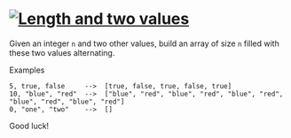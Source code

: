 # [![Length and two values](https://www.codewars.com/kata/62a611067274990047f431a8)](https://www.codewars.com/kata/62a611067274990047f431a8)


Given an integer `n` and two other values, build an array of size `n` filled with these two values alternating.

Examples

```
5, true, false     -->  [true, false, true, false, true]
10, "blue", "red"  -->  ["blue", "red", "blue", "red", "blue", "red", "blue", "red", "blue", "red"]
0, "one", "two"    -->  []
```

Good luck!


